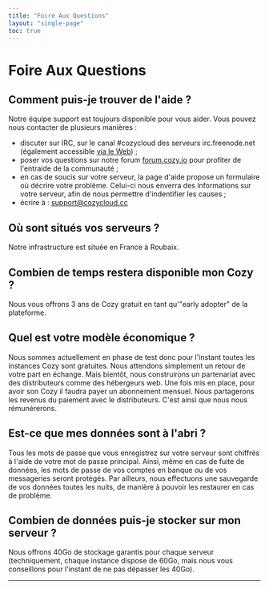 ```yaml
---
title: "Foire Aux Questions"
layout: "single-page"
toc: true
---
```


# Foire Aux Questions

## Comment puis-je trouver de l'aide ?

  Notre équipe support est toujours disponible pour vous aider. Vous pouvez nous contacter de plusieurs manières :
  - discuter sur IRC, sur le canal #cozycloud des serveurs irc.freenode.net (également accessible [via le Web](https://webchat.freenode.net/?channels=cozycloud)) ;
  - poser vos questions sur notre forum [forum.cozy.io](https://forum.cozy.io/) pour profiter de l'entraide de la communauté ;
  - en cas de soucis sur votre serveur, la page d'aide propose un formulaire où décrire votre problème. Celui-ci nous enverra des informations sur votre serveur, afin de nous permettre d'indentifier les causes ;
  - écrire à : support@cozycloud.cc


## Où sont situés vos serveurs ?

  Notre infrastructure est située en France à Roubaix.


## Combien de temps restera disponible mon Cozy ?

  Nous vous offrons 3 ans de Cozy gratuit en tant qu'"early adopter" de la plateforme.


## Quel est votre modèle économique ?

  Nous sommes actuellement en phase de test donc pour l'instant toutes les instances Cozy sont gratuites. Nous attendons simplement un retour de votre part en échange.
  Mais bientôt, nous construirons un partenariat avec des distributeurs comme des hébergeurs web. Une fois mis en place, pour avoir son Cozy il faudra payer un abonnement mensuel. Nous partagerons les revenus du paiement avec le distributeurs. C'est ainsi que nous nous rémunérerons.


## Est-ce que mes données sont à l'abri ?

  Tous les mots de passe que vous enregistrez sur votre serveur sont chiffrés à l'aide de votre mot de passe principal. Ainsi, même en cas de fuite de données, les mots de passe de vos comptes en banque ou de vos messageries seront protégés.
  Par ailleurs, nous effectuons une sauvegarde de vos données toutes les nuits, de manière à pouvoir les restaurer en cas de problème.


## Combien de données puis-je stocker sur mon serveur ?

  Nous offrons 40Go de stockage garantis pour chaque serveur (techniquement, chaque instance dispose de 60Go, mais nous vous conseillons pour l'instant de ne pas dépasser les 40Go).

---